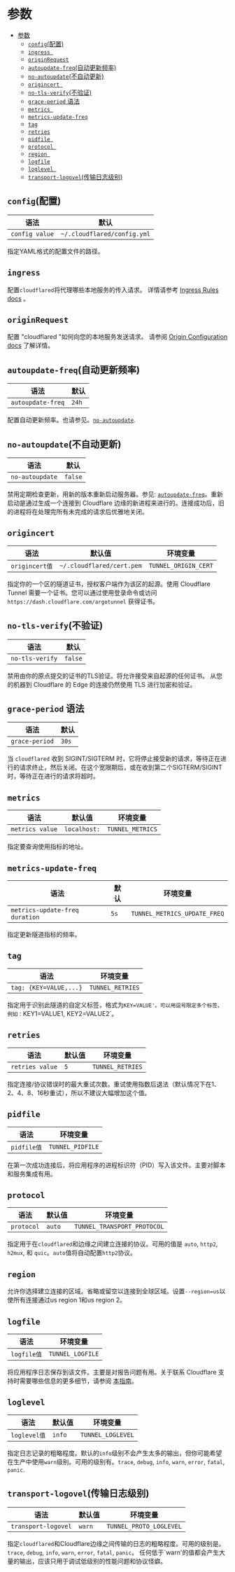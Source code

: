 # 参数

- [参数](#参数)
  - [`config`(配置)](#config配置)
  - [`ingress `](#ingress-)
  - [`originRequest`](#originrequest)
  - [`autoupdate-freq`(自动更新频率)](#autoupdate-freq自动更新频率)
  - [`no-autoupdate`(不自动更新)](#no-autoupdate不自动更新)
  - [`origincert `](#origincert-)
  - [`no-tls-verify`(不验证)](#no-tls-verify不验证)
  - [`grace-period` 语法](#grace-period-语法)
  - [`metrics `](#metrics-)
  - [`metrics-update-freq`](#metrics-update-freq)
  - [`tag`](#tag)
  - [`retries`](#retries)
  - [`pidfile `](#pidfile-)
  - [`protocol `](#protocol-)
  - [`region `](#region-)
  - [`logfile`](#logfile)
  - [`loglevel `](#loglevel-)
  - [`transport-logovel`(传输日志级别)](#transport-logovel传输日志级别)

## `config`(配置)

| 语法 | 默认 |
|--|--|
| `config value` | `~/.cloudflared/config.yml` |

指定YAML格式的配置文件的路径。

## `ingress `

配置`cloudflared`将代理哪些本地服务的传入请求。
详情请参考 [Ingress Rules docs](/connections/connect-apps/configuration/ingress) 。

## `originRequest`

配置 "cloudflared "如何向您的本地服务发送请求。
请参阅 [Origin Configuration docs](/connections/connect-apps/configuration/ingress#origin-configurations) 了解详情。

## `autoupdate-freq`(自动更新频率)

| 语法 | 默认 |
|--|--|
| `autoupdate-freq` | `24h` |

配置自动更新频率。也请参见。[`no-autoupdate`](#no-autoupdate).

## `no-autoupdate`(不自动更新)

| 语法 | 默认 |
|--|--|
| `no-autoupdate` | `false` |

禁用定期检查更新，用新的版本重新启动服务器。参见: [`autoupdate-freq`](#autoupdate-freq)。重新启动是通过生成一个连接到 Cloudflare 边缘的新进程来进行的。连接成功后，旧的进程将在处理完所有未完成的请求后优雅地关闭。

## `origincert `

| 语法 | 默认值 | 环境变量
|--|--|--|
| `origincert值` | `~/.cloudflared/cert.pem` | `TUNNEL_ORIGIN_CERT` |

指定你的一个区的隧道证书，授权客户端作为该区的起源。使用 Cloudflare Tunnel 需要一个证书。您可以通过使用登录命令或访问 `https://dash.cloudflare.com/argotunnel` 获得证书。

## `no-tls-verify`(不验证)

| 语法 | 默认 |
|--|--|
| `no-tls-verify` | `false` |

禁用由你的原点提交的证书的TLS验证。将允许接受来自起源的任何证书。
从您的机器到 Cloudflare 的 Edge 的连接仍然使用 TLS 进行加密和验证。

## `grace-period` 语法

| 语法 | 默认 |
|--|--|
| `grace-period` | `30s` |

当 `cloudflared` 收到 SIGINT/SIGTERM 时，它将停止接受新的请求，等待正在进行的请求终止，然后关闭。在这个宽限期后，或在收到第二个SIGTERM/SIGINT时，等待正在进行的请求将超时。

## `metrics `

| 语法 | 默认值 | 环境变量
|--|--|--|
| `metrics value` | `localhost:` | `TUNNEL_METRICS` |

指定要查询使用指标的地址。

## `metrics-update-freq`

| 语法 | 默认 | 环境变量
|--|--|--|
| `metrics-update-freq duration` | `5s` | `TUNNEL_METRICS_UPDATE_FREQ` |

指定更新隧道指标的频率。

## `tag`

| 语法 | 环境变量
|--|--|
| `tag: {KEY=VALUE,...}` | `TUNNEL_RETRIES` |

指定用于识别此隧道的自定义标签，格式为`KEY=VALUE'。可以用逗号限定多个标签，例如：`KEY1=VALUE1, KEY2=VALUE2`。

## `retries`

| 语法 | 默认值 | 环境变量
|--|--|--|
| `retries value` | `5` | `TUNNEL_RETRIES` |

指定连接/协议错误时的最大重试次数。重试使用指数后退法（默认情况下在1、2、4、8、16秒重试），所以不建议大幅增加这个值。

## `pidfile `

| 语法 | 环境变量
|--|--|
| `pidfile值` | `TUNNEL_PIDFILE` |

在第一次成功连接后，将应用程序的进程标识符（PID）写入该文件。主要对脚本和服务集成有用。

## `protocol `

| 语法 | 默认值 | 环境变量
|--|--|--|
| `protocol` | `auto` | `TUNNEL_TRANSPORT_PROTOCOL` |

指定用于在`cloudflared`和边缘之间建立连接的协议。可用的值是 `auto`, `http2`, `h2mux`, 和 `quic`。`auto`值将自动配置`http2`协议。

## `region `

允许你选择建立连接的区域。省略或留空以连接到全球区域。设置`--region=us`以使所有连接通过us region 1和us region 2。

## `logfile`

| 语法 | 环境变量
|--|--|
| `logfile值` | `TUNNEL_LOGFILE` |

将应用程序日志保存到该文件。主要是对报告问题有用。关于联系 Cloudflare 支持时需要哪些信息的更多细节，请参阅 [本指南](/faq/cloudflare-tunnels-faq)。

## `loglevel `

| 语法 | 默认值 | 环境变量
|--|--|--|
| `loglevel值` | `info` | `TUNNEL_LOGLEVEL` |

指定日志记录的粗略程度。默认的`info`级别不会产生太多的输出，但你可能希望在生产中使用`warn`级别。可用的级别有。`trace`, `debug`, `info`, `warn`, `error`, `fatal`, `panic`.

## `transport-logovel`(传输日志级别)

| 语法 | 默认值 | 环境变量
|--|--|--|
| `transport-logovel` | `warn` | `TUNNEL_PROTO_LOGLEVEL` |

指定`cloudflared`和Cloudflare边缘之间传输的日志的粗略程度。可用的级别是。`trace`, `debug`, `info`, `warn`, `error`, `fatal`, `panic`。
任何低于`warn'的值都会产生大量的输出，应该只用于调试低级别的性能问题和协议怪癖。